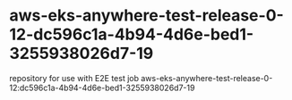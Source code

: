 # aws-eks-anywhere-test-release-0-12-dc596c1a-4b94-4d6e-bed1-3255938026d7-19
repository for use with E2E test job aws-eks-anywhere-test-release-0-12:dc596c1a-4b94-4d6e-bed1-3255938026d7-19
